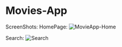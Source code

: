 # Movies-App

ScreenShots:
HomePage:
![MovieApp-Home](https://github.com/Aryan2169/Movies-App/assets/124697341/a7f2b72d-8b47-41e8-aeb1-e0dd98827380)

Search:
![Search](https://github.com/Aryan2169/Movies-App/assets/124697341/4c058b80-620d-4365-abed-6acd4f65b19b)
